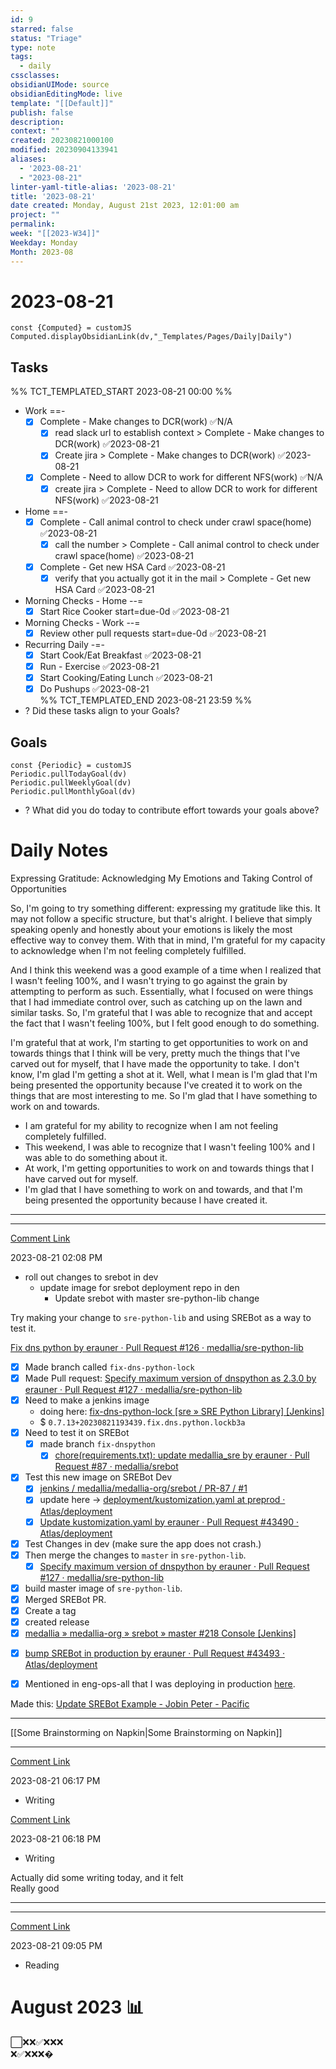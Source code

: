 ```yaml
---
id: 9
starred: false
status: "Triage"
type: note
tags:
  - daily
cssclasses: 
obsidianUIMode: source
obsidianEditingMode: live
template: "[[Default]]"
publish: false
description: 
context: ""
created: 20230821000100
modified: 20230904133941
aliases:
  - '2023-08-21'
  - "2023-08-21"
linter-yaml-title-alias: '2023-08-21'
title: '2023-08-21'
date created: Monday, August 21st 2023, 12:01:00 am
project: ""
permalink: 
week: "[[2023-W34]]"
Weekday: Monday
Month: 2023-08
---
```


# 2023-08-21

```dataviewjs
const {Computed} = customJS
Computed.displayObsidianLink(dv,"_Templates/Pages/Daily|Daily")
```

## Tasks

%% TCT_TEMPLATED_START 2023-08-21 00:00 %%
* Work ==-
    - [x] Complete - Make changes to DCR(work) ✅N/A
        - [x] read slack url to establish context > Complete - Make changes to DCR(work) ✅2023-08-21
        - [x] Create jira > Complete - Make changes to DCR(work) ✅2023-08-21
    - [x] Complete - Need to allow DCR to work for different NFS(work) ✅N/A
        - [x] create jira > Complete - Need to allow DCR to work for different NFS(work) ✅2023-08-21
* Home ==-
    - [x] Complete - Call animal control to check under crawl space(home) ✅2023-08-21
        - [x] call the number > Complete - Call animal control to check under crawl space(home) ✅2023-08-21
    - [x] Complete - Get new HSA Card ✅2023-08-21
        - [x] verify that you actually got it in the mail > Complete - Get new HSA Card ✅2023-08-21
* Morning Checks - Home --=
    - [x] Start Rice Cooker start=due-0d ✅2023-08-21
* Morning Checks - Work --=
    - [x] Review other pull requests start=due-0d ✅2023-08-21
* Recurring Daily -=-
    - [x] Start Cook/Eat Breakfast ✅2023-08-21
    - [x] Run - Exercise ✅2023-08-21
    - [x] Start Cooking/Eating Lunch ✅2023-08-21
    - [x] Do Pushups ✅2023-08-21  
%% TCT_TEMPLATED_END 2023-08-21 23:59 %%
* ? Did these tasks align to your Goals?

## Goals

```dataviewjs
const {Periodic} = customJS
Periodic.pullTodayGoal(dv)
Periodic.pullWeeklyGoal(dv)
Periodic.pullMonthlyGoal(dv)
```
* ? What did you do today to contribute effort towards your goals above?

# Daily Notes


Expressing Gratitude: Acknowledging My Emotions and Taking Control of Opportunities

So, I'm going to try something different: expressing my gratitude like this. It may not follow a specific structure, but that's alright. I believe that simply speaking openly and honestly about your emotions is likely the most effective way to convey them. With that in mind, I'm grateful for my capacity to acknowledge when I'm not feeling completely fulfilled.

And I think this weekend was a good example of a time when I realized that I wasn't feeling 100%, and I wasn't trying to go against the grain by attempting to perform as such. Essentially, what I focused on were things that I had immediate control over, such as catching up on the lawn and similar tasks. So, I'm grateful that I was able to recognize that and accept the fact that I wasn't feeling 100%, but I felt good enough to do something.

I'm grateful that at work, I'm starting to get opportunities to work on and towards things that I think will be very, pretty much the things that I've carved out for myself, that I have made the opportunity to take. I don't know, I'm glad I'm getting a shot at it. Well, what I mean is I'm glad that I'm being presented the opportunity because I've created it to work on the things that are most interesting to me. So I'm glad that I have something to work on and towards.

* I am grateful for my ability to recognize when I am not feeling completely fulfilled.
* This weekend, I was able to recognize that I wasn't feeling 100% and I was able to do something about it.
* At work, I'm getting opportunities to work on and towards things that I have carved out for myself.
* I'm glad that I have something to work on and towards, and that I'm being presented the opportunity because I have created it.


---
---

[Comment Link](https://todoist.com/showTask?id=7089159143#comment-3349136413)

2023-08-21 02:08 PM

* roll out changes to srebot in dev
	* update image for srebot deployment repo in den
		* Update srebot with master sre-python-lib change

Try making your change to `sre-python-lib` and using SREBot as a way to test it.



[Fix dns python by erauner · Pull Request #126 · medallia/sre-python-lib](https://github.medallia.com/medallia/sre-python-lib/pull/126)
* [x] Made branch called `fix-dns-python-lock`
* [x] Made Pull request: [Specify maximum version of dnspython as 2.3.0 by erauner · Pull Request #127 · medallia/sre-python-lib](https://github.medallia.com/medallia/sre-python-lib/pull/127)
* [x] Need to make a jenkins image
	* doing here: [fix-dns-python-lock [sre » SRE Python Library] [Jenkins]]( https://jenkins.eng.medallia.com/controller1/job/sre/job/SRE%20Python%20Library/job/fix-dns-python-lock/ )
	* $ `0.7.13+20230821193439.fix.dns.python.lockb3a`
* [x] Need to test it on SREBot
	* [x] made branch `fix-dnspython`
		* [x] [chore(requirements.txt): update medallia_sre by erauner · Pull Request #87 · medallia/srebot](https://github.medallia.com/medallia/srebot/pull/87)
* [x] Test this new image on SREBot Dev
	* [x] [jenkins / medallia/medallia-org/srebot / PR-87 / #1](https://jenkins.eng.medallia.com/controller3/blue/organizations/jenkins/medallia%2Fmedallia-org%2Fsrebot/detail/PR-87/1/pipeline/)
	* [x] update here -> [deployment/kustomization.yaml at preprod · Atlas/deployment](https://github.medallia.com/Atlas/deployment/blob/preprod/apps/sre/srebot/overlays/den/kustomization.yaml)
	* [x] [Update kustomization.yaml by erauner · Pull Request #43490 · Atlas/deployment](https://github.medallia.com/Atlas/deployment/pull/43490)
* [x] Test Changes in dev (make sure the app does not crash.)
* [x] Then merge the changes to `master` in `sre-python-lib`.
	* [x] [Specify maximum version of dnspython by erauner · Pull Request #127 · medallia/sre-python-lib](https://github.medallia.com/medallia/sre-python-lib/pull/127)
* [x] build master image of `sre-python-lib`.
* [x] Merged SREBot PR.
* [x] Create a tag
* [x] created release
* [x] [medallia » medallia-org » srebot » master #218 Console [Jenkins]]( https://jenkins.eng.medallia.com/controller3/job/medallia/job/medallia-org/job/srebot/job/master/218/console )
- [x] [bump SREBot in production by erauner · Pull Request #43493 · Atlas/deployment](https://github.medallia.com/Atlas/deployment/pull/43493/files)
- [x] Mentioned in eng-ops-all that I was deploying in production [here](https://medallia.slack.com/archives/C8XCPL3UN/p1692650181469139?thread_ts=1692650146.058639&cid=C8XCPL3UN).


Made this: [Update SREBot Example - Jobin Peter - Pacific](https://pacific.medallia.com/display/~jpeter/Update+SREBot+Example)

---



[[Some Brainstorming on Napkin|Some Brainstorming on Napkin]]

---

[Comment Link](https://todoist.com/showTask?id=7109803773#comment-3349251959)

2023-08-21 06:17 PM

* Writing


[Comment Link](https://todoist.com/showTask?id=7109803773#comment-3349252070)

2023-08-21 06:18 PM

* Writing

Actually did some writing today, and it felt  
Really good

---

---

[Comment Link](https://todoist.com/showTask?id=7109754286#comment-3349288733)

2023-08-21 09:05 PM

* Reading

# August 2023 📊
⬜❌❌✅❌❌❌  
❌✅❌❌❌�

